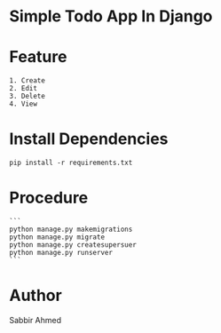 # Simple Todo App In Django

# Feature
	1. Create
	2. Edit
	3. Delete
	4. View

# Install Dependencies
```
pip install -r requirements.txt
```

# Procedure
	```
    python manage.py makemigrations
    python manage.py migrate
    python manage.py createsupersuer
    python manage.py runserver
    ```
# Author
Sabbir Ahmed